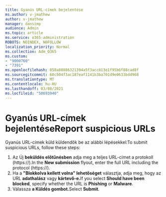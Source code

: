```yaml
---
title: Gyanús URL-címek bejelentése
ms.author: v-jmathew
author: v-jmathew
manager: dansimp
audience: Admin
ms.topic: article
ms.service: o365-administration
ROBOTS: NOINDEX, NOFOLLOW
localization_priority: Normal
ms.collection: Adm_O365
ms.custom:
- "9000760"
- "7391"
ms.openlocfilehash: 858a80886321394a5f3acc813e1f95b6f88cad8f
ms.sourcegitcommit: 60c504f3ac187eaf1141b3ba701d9e0633bdd968
ms.translationtype: MT
ms.contentlocale: hu-HU
ms.lasthandoff: 03/08/2021
ms.locfileid: "50693940"
---
```

# <a name="report-suspicious-urls"></a><span data-ttu-id="765ac-102">Gyanús URL-címek bejelentése</span><span class="sxs-lookup"><span data-stu-id="765ac-102">Report suspicious URLs</span></span>

<span data-ttu-id="765ac-103">Gyanús URL-címek küld küldendők be az alábbi lépésekkel:</span><span class="sxs-lookup"><span data-stu-id="765ac-103">To submit suspicious URLs, follow these steps:</span></span>

1. <span data-ttu-id="765ac-104">Az Új **beküldés előtűnésben** adja meg a teljes URL-címet a protokoll (https://).</span><span class="sxs-lookup"><span data-stu-id="765ac-104">In the **New submission** flyout, enter the full URL including the protocol (https://).</span></span>
2. <span data-ttu-id="765ac-105">Ha a **"Blokkolva kellett volna" lehetőséget** választja, adja meg, hogy az URL **adathalász** vagy **kártevő-e.**</span><span class="sxs-lookup"><span data-stu-id="765ac-105">If you select **Should have been blocked**, specify whether the URL is **Phishing** or **Malware**.</span></span>
3. <span data-ttu-id="765ac-106">Válassza **a Küldés gombot.**</span><span class="sxs-lookup"><span data-stu-id="765ac-106">Select **Submit**.</span></span>
